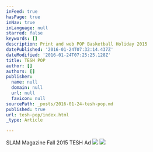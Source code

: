 ```yaml
---
inFeed: true
hasPage: true
inNav: true
inLanguage: null
starred: false
keywords: []
description: Print and web POP Basketball Holiday 2015
datePublished: '2016-01-24T07:32:14.437Z'
dateModified: '2016-01-24T07:25:25.128Z'
title: TESH POP
author: []
authors: []
publisher:
  name: null
  domain: null
  url: null
  favicon: null
sourcePath: _posts/2016-01-24-tesh-pop.md
published: true
url: tesh-pop/index.html
_type: Article

---
```

SLAM Magazine Fall 2015 TESH Ad
![](https://the-grid-user-content.s3-us-west-2.amazonaws.com/c8c5e173-77c9-493a-95a8-7717130f4a00.jpg)
![](https://the-grid-user-content.s3-us-west-2.amazonaws.com/b4753ea5-192a-4ca7-b77b-89bdb4a9d06d.jpg)